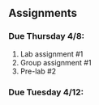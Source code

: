 ## Assignments

### Due Thursday 4/8:

1. Lab assignment #1
2. Group assignment #1
3. Pre-lab #2

### Due Tuesday 4/12:
